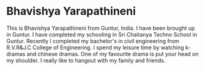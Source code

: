 # Bhavishya Yarapathineni
This is Bhavishya Yarapathineni from Guntur, India. I have been brought up in Guntur. I have completed my schooling in Sri Chaitanya Techno School in Guntur. Recently I completed my bachelor's in civil engineering from R.V.R&J.C College of Engineering. I spend my leisure time by watching k-dramas and chinese dramas. One of my favourite drama is put your head on my shoulder. I really like to hangout with my family and friends. 
